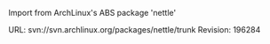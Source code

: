 Import from ArchLinux's ABS package 'nettle'

URL: svn://svn.archlinux.org/packages/nettle/trunk
Revision: 196284
